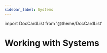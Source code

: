 ```yaml
---
sidebar_label: Systems
---
```


import DocCardList from '@theme/DocCardList'

# Working with Systems

<DocCardList />
